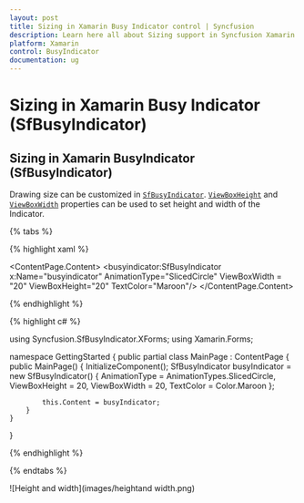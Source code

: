 ```yaml
---
layout: post
title: Sizing in Xamarin Busy Indicator control | Syncfusion
description: Learn here all about Sizing support in Syncfusion Xamarin Busy Indicator (SfBusyIndicator) control and more.
platform: Xamarin
control: BusyIndicator
documentation: ug
---
```

# Sizing in Xamarin Busy Indicator (SfBusyIndicator)

## Sizing in Xamarin BusyIndicator (SfBusyIndicator)

Drawing size can be customized in [`SfBusyIndicator`](https://help.syncfusion.com/cr/xamarin/Syncfusion.SfBusyIndicator.XForms.SfBusyIndicator.html). [`ViewBoxHeight`](https://help.syncfusion.com/cr/xamarin/Syncfusion.SfBusyIndicator.XForms.SfBusyIndicator.html#Syncfusion_SfBusyIndicator_XForms_SfBusyIndicator_ViewBoxHeight) and [`ViewBoxWidth`](https://help.syncfusion.com/cr/xamarin/Syncfusion.SfBusyIndicator.XForms.SfBusyIndicator.html#Syncfusion_SfBusyIndicator_XForms_SfBusyIndicator_ViewBoxWidth) properties can be used to set height and width of the Indicator.

{% tabs %}

{% highlight xaml %}

<?xml version="1.0" encoding="utf-8" ?>
<ContentPage xmlns="http://xamarin.com/schemas/2014/forms"
             xmlns:x="http://schemas.microsoft.com/winfx/2009/xaml"
             xmlns:local="clr-namespace:GettingStarted"
             xmlns:busyindicator="clr-namespace:Syncfusion.SfBusyIndicator.XForms;assembly=Syncfusion.SfBusyIndicator.XForms"
             x:Class="GettingStarted.MainPage">
    <ContentPage.Content>
        <busyindicator:SfBusyIndicator x:Name="busyindicator" 
                                       AnimationType="SlicedCircle" 
                                       ViewBoxWidth = "20" 
                                       ViewBoxHeight="20" 
                                       TextColor="Maroon"/>
    </ContentPage.Content>
</ContentPage>
	
{% endhighlight %}

{% highlight c# %}

using Syncfusion.SfBusyIndicator.XForms;
using Xamarin.Forms;

namespace GettingStarted
{
    public partial class MainPage : ContentPage
    {
        public MainPage()
        {
            InitializeComponent();
            SfBusyIndicator busyIndicator = new SfBusyIndicator()
            {
                AnimationType = AnimationTypes.SlicedCircle,
                ViewBoxHeight = 20,
                ViewBoxWidth = 20,
                TextColor = Color.Maroon
            };

            this.Content = busyIndicator;
        }
    }
}
 
{% endhighlight %}

{% endtabs %}

![Height and width](images/heightand width.png)  
